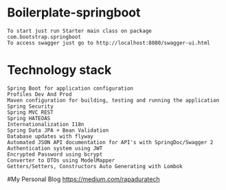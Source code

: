 # Boilerplate-springboot
	To start just run Starter main class on package com.bootstrap.springboot
	To access swagger just go to http://localhost:8080/swagger-ui.html

# Technology stack 
	Spring Boot for application configuration
	Profiles Dev And Prod
	Maven configuration for building, testing and running the application
	Spring Security
	Spring MVC REST
	Spring HATEOAS
	Internationalization I18n
	Spring Data JPA + Bean Validation
	Database updates with flyway
	Automated JSON API documentation for API's with SpringDoc/Swagger 2
	Authentication system using JWT
	Encrypted Password using bcrypt
	Converter to DTOs using ModelMapper
	Getters/Setters, Constructors Auto Generating with Lombok
	
#My Personal Blog
	https://medium.com/rapaduratech
